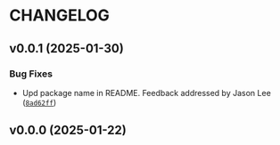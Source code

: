 # CHANGELOG


## v0.0.1 (2025-01-30)

### Bug Fixes

- Upd package name in README. Feedback addressed by Jason Lee
  ([`8ad62ff`](https://github.com/UBC-MDS/Group24-pystats/commit/8ad62ffbcfa3c16400ed74ae83f6ca38f607d1e1))


## v0.0.0 (2025-01-22)
